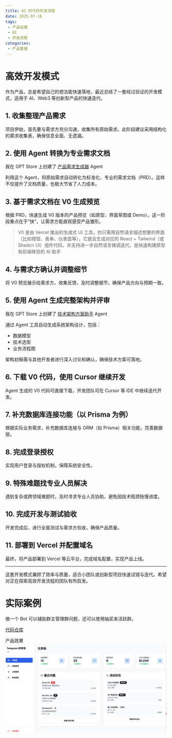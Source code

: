```yaml
---
title: AI 时代的开发流程
date: 2025-07-16
tags:
 - 产品经理
 - AI
 - 开发流程
categories: 
 - 产品管理
---
```


# 高效开发模式

作为产品，总是希望自己的想法能快速落地，最近总结了一套经过验证的开发模式，适用于 AI、Web3 等创新型产品的快速迭代。

## 1. 收集整理产品需求

项目伊始，首先要与需求方充分沟通，收集所有原始需求。此阶段建议采用结构化的需求收集表，确保信息全面、无遗漏。

## 2. 使用 Agent 转换为专业需求文档

我在 GPT Store 上创建了 [产品需求生成器](https://chatgpt.com/g/g-686cbdebe01081918591b311539b6e8a-chan-pin-xu-qiu-sheng-cheng-qi) Agent

利用这个 Agent，将原始需求自动转化为标准化、专业的需求文档（PRD）。这样不仅提升了文档质量，也极大节省了人力成本。

## 3. 基于需求文档在 V0 生成预览

根据 PRD，快速生成 V0 版本的产品预览（如原型、界面草图或 Demo）。这一阶段重点在于“快”，让需求方能直观感受产品雏形。

> V0 是由 Vercel 推出的生成式 UI 工具，你只需用自然语言描述想要的界面（比如按钮、表单、仪表盘等），它就会生成对应的 React + Tailwind（或 Shadcn UI）组件代码，并支持进一步自然语言微调迭代，是快速构建原型和前端体验的 AI 助手

## 4. 与需求方确认并调整细节

将 V0 预览展示给需求方，收集反馈，及时调整细节，确保产品方向与预期一致。

## 5. 使用 Agent 生成完整架构并评审

我在 GPT Store 上创建了 [技术架构方案助手](https://chatgpt.com/g/g-686ce000a75481918f90ffdf2effc42d-ji-zhu-jia-gou-fang-an-zhu-shou) Agent

通过 Agent 工具自动生成系统架构设计，包括：
- 数据模型
- 技术选型
- 业务流程图

架构初稿需与其他开发者进行深入讨论和确认，确保技术方案可落地。

## 6. 下载 V0 代码，使用 Cursor 继续开发

Agent 生成的 V0 代码可直接下载，开发团队可在 Cursor 等 IDE 中继续迭代开发。

## 7. 补充数据库连接功能（以 Prisma 为例）

根据实际业务需求，补充数据库连接与 ORM（如 Prisma）相关功能，完善数据层。

## 8. 完成登录授权

实现用户登录与授权机制，保障系统安全性。

## 9. 特殊难题找专业人员解决

遇到复杂或跨领域难题时，及时寻求专业人员协助，避免因技术瓶颈拖慢进度。

## 10. 完成开发与测试验收

开发完成后，进行全面测试与需求方验收，确保产品质量。

## 11. 部署到 Vercel 并配置域名

最终，将产品部署到 Vercel 等云平台，完成域名配置，实现产品上线。


---
这套开发模式兼顾了效率与质量，适合小团队或创新型项目快速试错与迭代。希望对正在探索高效开发流程的团队有所启发。 


# 实际案例
做一个 Bot 可以辅助群主管理群问题，还可以使用抽奖来活跃群。

[代码仓库](https://github.com/myfjdthink/telegram-group-manager)

产品效果
![](./demo.png)
